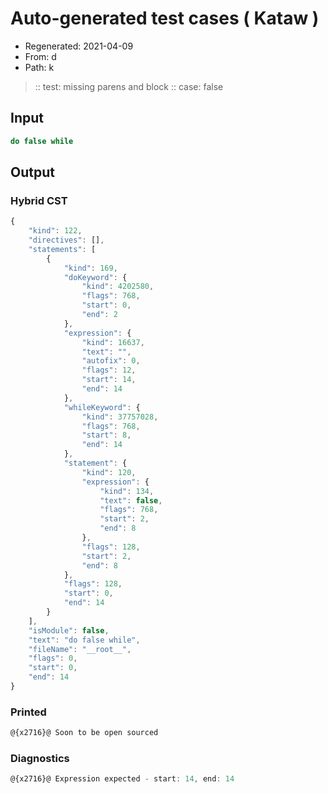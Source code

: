 # Auto-generated test cases ( Kataw )
- Regenerated: 2021-04-09
- From: d
- Path: k
> :: test: missing parens and block
> :: case: false
## Input

`````js
do false while
`````

## Output

### Hybrid CST

```javascript
{
    "kind": 122,
    "directives": [],
    "statements": [
        {
            "kind": 169,
            "doKeyword": {
                "kind": 4202580,
                "flags": 768,
                "start": 0,
                "end": 2
            },
            "expression": {
                "kind": 16637,
                "text": "",
                "autofix": 0,
                "flags": 12,
                "start": 14,
                "end": 14
            },
            "whileKeyword": {
                "kind": 37757028,
                "flags": 768,
                "start": 8,
                "end": 14
            },
            "statement": {
                "kind": 120,
                "expression": {
                    "kind": 134,
                    "text": false,
                    "flags": 768,
                    "start": 2,
                    "end": 8
                },
                "flags": 128,
                "start": 2,
                "end": 8
            },
            "flags": 128,
            "start": 0,
            "end": 14
        }
    ],
    "isModule": false,
    "text": "do false while",
    "fileName": "__root__",
    "flags": 0,
    "start": 0,
    "end": 14
}
```

### Printed

```javascript
@{x2716}@ Soon to be open sourced
```

### Diagnostics

```javascript
@{x2716}@ Expression expected - start: 14, end: 14

```

